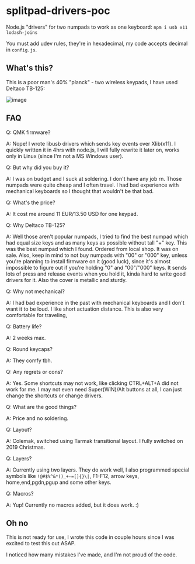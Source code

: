 # splitpad-drivers-poc

Node.js "drivers" for two numpads to work as one keyboard:
`npm i usb x11 lodash-joins`

You must add udev rules, they're in hexadecimal, my code accepts decimal in `config.js`.

## What's this?

This is a poor man's 40% "planck" - two wireless keypads, I have used Deltaco TB-125:

![image](https://github.com/user-attachments/assets/26ebb2ed-9e35-4544-8136-b20a58bbbb0e)

## FAQ

Q: QMK firmware?

A: Nope! I wrote libusb drivers which sends key events over Xlib(x11). I quickly written it in 4hrs with node.js, I will fully rewrite it later on, works only in Linux (since I'm not a MS Windows user).

Q: But why did you buy it?

A: I was on budget and I suck at soldering. I don't have any job rn. Those numpads were quite cheap and I often travel. I had bad experience with mechanical keyboards so I thought that wouldn't be that bad.

Q: What's the price?

A: It cost me around 11 EUR/13.50 USD for one keypad.

Q: Why Deltaco TB-125?

A: Well those aren't popular numpads, I tried to find the best numpad which had equal size keys and as many keys as possible without tall "+" key. This was the best numpad which I found. Ordered from local shop. It was on sale. Also, keep in mind to not buy numpads with "00" or "000" key, unless you're planning to install firmware on it (good luck), since it's almost impossible to figure out if you're holding "0" and "00"/"000" keys. It sends lots of press and release events when you hold it, kinda hard to write good drivers for it. Also the cover is metallic and sturdy.

Q: Why not mechanical?

A: I had bad experience in the past with mechanical keyboards and I don't want it to be loud. I like short actuation distance. This is also very comfortable for traveling,

Q: Battery life?

A: 2 weeks max.

Q: Round keycaps?

A: They comfy tbh.

Q: Any regrets or cons?

A: Yes. Some shortcuts may not work, like clicking CTRL+ALT+A did not work for me. I may not even need Super(WIN)/Alt buttons at all, I can just change the shortcuts or change drivers.

Q: What are the good things?

A: Price and no soldering.

Q: Layout?

A: Colemak, switched using Tarmak transitional layout. I fully switched on 2019 Christmas.

Q: Layers?

A: Currently using two layers. They do work well, I also programmed special symbols like `!@#$%^&*()_+-=[]{}\|`, F1-F12, arrow keys, home,end,pgdn,pgup and some other keys.

Q: Macros?

A: Yup! Currently no macros added, but it does work. :)

## Oh no

This is not ready for use, I wrote this code in couple hours since I was excited to test this out ASAP.

I noticed how many mistakes I've made, and I'm not proud of the code.
